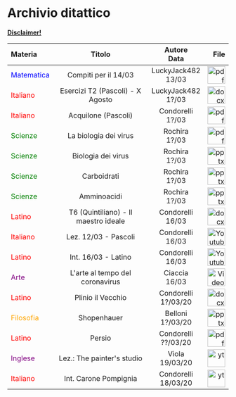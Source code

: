 # Archivio ditattico
[**Disclaimer!**](disclaimer_archivio)

| Materia      | Titolo | Autore<br>Data| File |
| :---        |    :----:   |          :----: |  ---:|
| <font color="blue">Matematica</font>      | Compiti per il 14/03       | LuckyJack482<br>13/03|<a href='/Sito_Compiti_5F/files/0019_200313204755_001.pdf'><img alt='pdf' width='40 px' src='/Sito_Compiti_5F/resources/pdf.png'/>|
| <font color="red">Italiano</font>  | Esercizi T2 (Pascoli) - X Agosto|LuckyJack482<br>1?/03| <a href='/Sito_Compiti_5F/files/T2 X Agosto.docx'><img alt='docx' width='40 px' src='/Sito_Compiti_5F/resources/docx.png'/>|
| <font color="red">Italiano</font>  |Acquilone  (Pascoli)|Condorelli<br>1?/03| <a href='/Sito_Compiti_5F/files/aquil.pdf'><img alt='pdf' width='40 px' src='/Sito_Compiti_5F/resources/pdf.png'/>|
| <font color="green">Scienze</font>  |    La biologia dei virus     | Rochira<br>1?/03|<a href='/Sito_Compiti_5F/files/la-biologia-dei-virus.pdf'><img alt='pdf' width='40 px' src='/Sito_Compiti_5F/resources/pdf.png'/>|
| <font color="green">Scienze</font>  | Biologia dei virus        | Rochira<br>1?/03|<a href='/Sito_Compiti_5F/files/Biologia-dei-virus_lezion_ppoint.pptx'><img alt='pptx' width='40 px' src='/Sito_Compiti_5F/resources/pptx.png'/>|
| <font color="green">Scienze</font>  |     Carboidrati    | Rochira<br>1?/03|<a href='/Sito_Compiti_5F/files/carboidrati_.ppt'><img alt='pptx' width='40 px' src='/Sito_Compiti_5F/resources/pptx.png'/>|
| <font color="green">Scienze</font>  |     Amminoacidi    | Rochira<br>1?/03| <a href='/Sito_Compiti_5F/files/amminoacidi.ppt'><img alt='pptx' width='40 px' src='/Sito_Compiti_5F/resources/pptx.png'/>|
| <font color="red">Latino</font> |T6 (Quintiliano) - Il maestro ideale|Condorelli<br>16/03|<a href='/Sito_Compiti_5F/files/compiti 5 f.docx'><img alt='docx' width='40 px' src='/Sito_Compiti_5F/resources/docx.png'/>|
| <font color="red">Italiano</font> |Lez. 12/03 - Pascoli|Condorelli<br>16/03|<a href='https://www.youtube.com/watch?v=YOj0jgvfPtA'><img alt='Youtube' width='40 px' src='/Sito_Compiti_5F/resources/yt.png'/>|
| <font color="red">Latino</font> |Int. 16/03 - Latino|Condorelli<br>16/03|<a href='https://www.youtube.com/watch?v=Uvj54f6Q7gk'><img alt='Youtube' width='40 px' src='/Sito_Compiti_5F/resources/yt.png'/>|
| <font color="purple">Arte</font> |L'arte al tempo del coronavirus|Ciaccia<br>16/03|<a href='/Sito_Compiti_5F/files/larte_al_tempo_del_coronavirus.mp4'><img alt='Video' width='40 px' src='/Sito_Compiti_5F/resources/vlc.png'/>|
| <font color="red">Latino</font> |Plinio il Vecchio|Condorelli<br>1?/03/20|<a href='/Sito_Compiti_5F/files/plinio il vecchio.docx'><img alt='docx' width='40 px' src='/Sito_Compiti_5F/resources/docx.png'/>|
| <font color="orange">Filosofia</font> |Shopenhauer|Belloni<br>1?/03/20|<a href='/Sito_Compiti_5F/files/Shopenhauer_01.pptx'><img alt='pptx' width='40 px' src='/Sito_Compiti_5F/resources/pptx.png'/>|
| <font color="red">Latino</font> |Persio|Condorelli<br>??/03/20|<a href='/Sito_Compiti_5F/files/978883953213_pers1.pdf'><img alt='pdf' width='40 px' src='/Sito_Compiti_5F/resources/pdf.png'>|
| <font color="purple">Inglese</font> |Lez.: The painter's studio|Viola<br>19/03/20|<a href='https://www.youtube.com/watch?v=lckoxHQumn0'><img alt='yt' width='40 px' src='/Sito_Compiti_5F/resources/yt.png'>|
| <font color="red">Italiano</font> |Int. Carone Pompignia|Condorelli<br>18/03/20|<a href='https://www.youtube.com/watch?v=pepTt9G3juk'><img alt='yt' width='40 px' src='/Sito_Compiti_5F/resources/yt.png'>|
